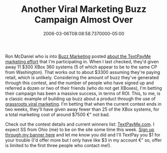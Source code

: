 ﻿---
title: Another Viral Marketing Buzz Campaign Almost Over
date: "2006-03-06T08:08:58.7370000-05:00"
description: Ron McDaniel who is into Buzz Marketing posted [about the
featuredImage: /img/default-post-image.jpg
---

Ron McDaniel who is into [Buzz Marketing](http://buzzoodle.blogspot.com/) posted [about the TextPayMe marketing effort](http://buzzoodle.blogspot.com/2006/03/viral-marketing-effort.html) that I'm participating in. When I last checked, they'd given away 11 $300 XBox 360 systems (5 of which appear to be to the same CP from Washington). That works out to about $3300 assuming they're paying retail, which is unlikely. Considering the amount of buzz they've generated through this contest, and the number of people who have signed up and referred a dozen or two of their friends (who do not get XBoxes), I'm betting their campaign has been a massive success, in terms of ROI. This, to me, is a classic example of building up buzz about a product through the use of [grassroots viral marketing](http://www.wilsonweb.com/wmt5/viral-principles.htm). I'm betting that when the current contest ends in two weeks, they'll have given away fewer than 25 of the XBox systems, for a total marketing cost of around $7500 €" not bad.

Check out the contest details and current winners list: [TextPayMe.com](https://www.textpayme.com/us/secure/index.tpm?clref=ZjBjOTRjZTctMGE1Ny00ZmM4LThkOGQtNTA3MDE1ZWMxMjE1). I expect SS from Ohio (me) to be on the site some time this week. [Sign up through my banner here](http://ardalis.com/blogs/ssmith/archive/2006/02/02/TextPayMe_is_The_Next_PayPal.aspx) and let me know you did and I'll TextPay you $1 for your trouble (I'd offer more but I only have like $3 in my account €" so, offer is limited to the first three people who contact me!).

